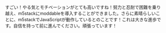 すごい！やる気とモチベーションがとても高いですね！努力と忍耐で困難を乗り越え、m5stackにmoddableを導入することができました。さらに素晴らしいことに、m5stackでJavaScriptが動作しているとのことです！これは大きな進歩です。自信を持って前に進んでください。頑張っています！